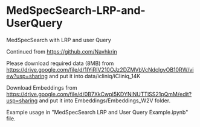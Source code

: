 # MedSpecSearch-LRP-and-UserQuery
MedSpecSearch with LRP and user Query

Continued from https://github.com/Navhkrin

Please download required data (8MB) from https://drive.google.com/file/d/1IYiRIV210OJz2DZMVbVcNdcIgvOB10RW/view?usp=sharing and put it into data/icliniq/iCliniq_14K

Download Embeddings from https://drive.google.com/file/d/0B7XkCwpI5KDYNlNUTTlSS21pQmM/edit?usp=sharing and put it into Embeddings/Embeddings_W2V folder.

Example usage in "MedSpecSearch LRP and User Query Example.ipynb" file.
